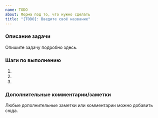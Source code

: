 ```yaml
---
name: TODO
about: Форма под то, что нужно сделать
title: "[TODO]: Введите своё название"
---
```


### Описание задачи
Опишите задачу подробно здесь.

### Шаги по выполнению
1. 
2. 
3. 

### Дополнительные комментарии/заметки
Любые дополнительные заметки или комментарии можно добавить сюда.
